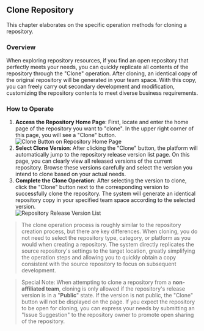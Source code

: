 ## Clone Repository

This chapter elaborates on the specific operation methods for cloning a repository.

### Overview

When exploring repository resources, if you find an open repository that perfectly meets your needs, you can quickly replicate all contents of the repository through the "Clone" operation. After cloning, an identical copy of the original repository will be generated in your team space. With this copy, you can freely carry out secondary development and modification, customizing the repository contents to meet diverse business requirements.

### How to Operate

1. **Access the Repository Home Page**: First, locate and enter the home page of the repository you want to "clone". In the upper right corner of this page, you will see a "Clone" button.  
   ![Clone Button on Repository Home Page](/portal/rep-clone.png)
2. **Select Clone Version**: After clicking the "Clone" button, the platform will automatically jump to the repository release version list page. On this page, you can clearly view all released versions of the current repository. Browse these versions carefully and select the version you intend to clone based on your actual needs.
3. **Complete the Clone Operation**: After selecting the version to clone, click the "Clone" button next to the corresponding version to successfully clone the repository. The system will generate an identical repository copy in your specified team space according to the selected version.  
   ![Repository Release Version List](/portal/rep-clone3.png)

> The clone operation process is roughly similar to the repository creation process, but there are key differences. When cloning, you do not need to select the repository type, category, or platform as you would when creating a repository. The system directly replicates the source repository's settings to the target location, greatly simplifying the operation steps and allowing you to quickly obtain a copy consistent with the source repository to focus on subsequent development.

> Special Note: When attempting to clone a repository from a **non-affiliated team**, cloning is only allowed if the repository's release version is in a "**Public**" state. If the version is not public, the "Clone" button will not be displayed on the page. If you expect the repository to be open for cloning, you can express your needs by submitting an "Issue Suggestion" to the repository owner to promote open sharing of the repository.
